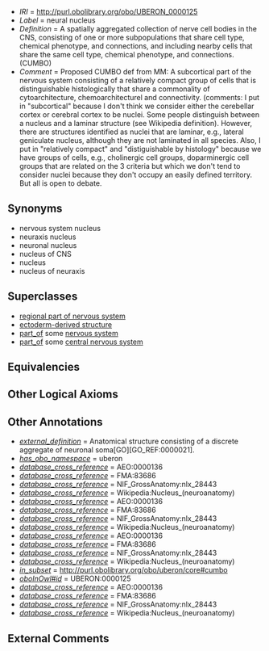  * *IRI* = http://purl.obolibrary.org/obo/UBERON_0000125
 * *Label* = neural nucleus
 * *Definition* = A spatially aggregated collection of nerve cell bodies in the CNS, consisting of one or more subpopulations that share cell type, chemical phenotype, and connections, and including nearby cells that share the same cell type, chemical phenotype, and connections. (CUMBO)
 * *Comment* = Proposed CUMBO def from MM: A subcortical part of the nervous system consisting of a relatively compact group of cells that is distinguishable histologically that share a commonality of cytoarchitecture, chemoarchitecturel and connectivity. (comments: I put in "subcortical" because I don't think we consider either the cerebellar cortex or cerebral cortex to be nuclei. Some people distinguish between a nucleus and a laminar structure (see Wikipedia definition). However, there are structures identified as nuclei that are laminar, e.g., lateral geniculate nucleus, although they are not laminated in all species. Also, I put in "relatively compact" and "distiguishable by histology" because we have groups of cells, e.g., cholinergic cell groups, doparminergic cell groups that are related on the 3 criteria but which we don't tend to consider nuclei because they don't occupy an easily defined territory. But all is open to debate.

## Synonyms

 * nervous system nucleus
 * neuraxis nucleus
 * neuronal nucleus
 * nucleus of CNS
 * nucleus
 * nucleus of neuraxis

## Superclasses

 * [regional part of nervous system](../../UBERON/73/UBERON_0000073.md)
 * [ectoderm-derived structure](../../UBERON/21/UBERON_0004121.md)
 * [part_of](../../BFO/50/BFO_0000050.md) some [nervous system](../../UBERON/16/UBERON_0001016.md)
 * [part_of](../../BFO/50/BFO_0000050.md) some [central nervous system](../../UBERON/17/UBERON_0001017.md)

## Equivalencies


## Other Logical Axioms


## Other Annotations

 * *[external_definition](../../UBPROP/01/UBPROP_0000001.md)* = Anatomical structure consisting of a discrete aggregate of neuronal soma[GO][GO_REF:0000021].
 * *[has_obo_namespace](../../ce/oboInOwl#hasOBONamespace.md)* = uberon
 * *[database_cross_reference](../../ef/oboInOwl#hasDbXref.md)* = AEO:0000136
 * *[database_cross_reference](../../ef/oboInOwl#hasDbXref.md)* = FMA:83686
 * *[database_cross_reference](../../ef/oboInOwl#hasDbXref.md)* = NIF_GrossAnatomy:nlx_28443
 * *[database_cross_reference](../../ef/oboInOwl#hasDbXref.md)* = Wikipedia:Nucleus_(neuroanatomy)
 * *[database_cross_reference](../../ef/oboInOwl#hasDbXref.md)* = AEO:0000136
 * *[database_cross_reference](../../ef/oboInOwl#hasDbXref.md)* = FMA:83686
 * *[database_cross_reference](../../ef/oboInOwl#hasDbXref.md)* = NIF_GrossAnatomy:nlx_28443
 * *[database_cross_reference](../../ef/oboInOwl#hasDbXref.md)* = Wikipedia:Nucleus_(neuroanatomy)
 * *[database_cross_reference](../../ef/oboInOwl#hasDbXref.md)* = AEO:0000136
 * *[database_cross_reference](../../ef/oboInOwl#hasDbXref.md)* = FMA:83686
 * *[database_cross_reference](../../ef/oboInOwl#hasDbXref.md)* = NIF_GrossAnatomy:nlx_28443
 * *[database_cross_reference](../../ef/oboInOwl#hasDbXref.md)* = Wikipedia:Nucleus_(neuroanatomy)
 * *[in_subset](../../et/oboInOwl#inSubset.md)* = http://purl.obolibrary.org/obo/uberon/core#cumbo
 * *[oboInOwl#id](../../id/oboInOwl#id.md)* = UBERON:0000125
 * *[database_cross_reference](../../ef/oboInOwl#hasDbXref.md)* = AEO:0000136
 * *[database_cross_reference](../../ef/oboInOwl#hasDbXref.md)* = FMA:83686
 * *[database_cross_reference](../../ef/oboInOwl#hasDbXref.md)* = NIF_GrossAnatomy:nlx_28443
 * *[database_cross_reference](../../ef/oboInOwl#hasDbXref.md)* = Wikipedia:Nucleus_(neuroanatomy)

## External Comments

